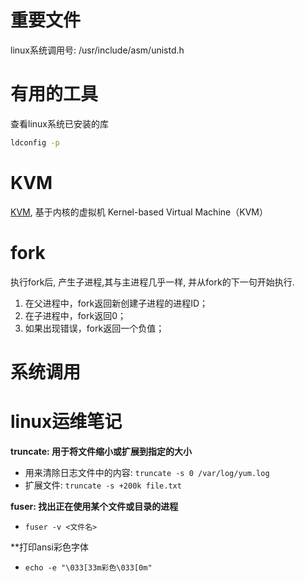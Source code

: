 # 重要文件
linux系统调用号:
 /usr/include/asm/unistd.h

# 有用的工具
查看linux系统已安装的库
```sh
ldconfig -p
```

# KVM
[KVM](https://www.redhat.com/zh/topics/virtualization/what-is-KVM), 基于内核的虚拟机 Kernel-based Virtual Machine（KVM）

# fork
执行fork后, 产生子进程,其与主进程几乎一样, 并从fork的下一句开始执行.

1. 在父进程中，fork返回新创建子进程的进程ID；
2. 在子进程中，fork返回0；
3. 如果出现错误，fork返回一个负值；

# 系统调用


# linux运维笔记
**truncate: 用于将文件缩小或扩展到指定的大小**
* 用来清除日志文件中的内容: `truncate -s 0 /var/log/yum.log`
* 扩展文件: `truncate -s +200k file.txt`

**fuser: 找出正在使用某个文件或目录的进程**
* `fuser -v <文件名>`

**打印ansi彩色字体
* `echo -e "\033[33m彩色\033[0m"`